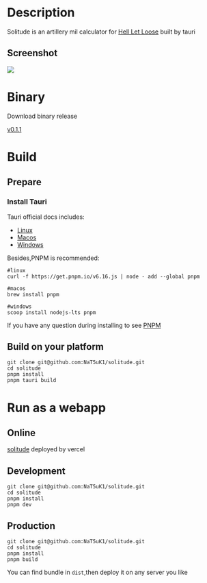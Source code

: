 # Description

Solitude is an artillery mil calculator for [Hell Let Loose](https://store.steampowered.com/app/686810/Hell_Let_Loose/) built by tauri

## Screenshot

![](https://github-page-img.oss-cn-hongkong.aliyuncs.com/img/solitude.png)

# Binary

Download binary release

[v0.1.1](https://github.com/NaT5uK1/solitude/releases/tag/v0.1.1)

# Build

## Prepare

### Install Tauri

Tauri official docs includes:

+ [Linux](https://tauri.studio/docs/getting-started/setting-up-linux)
+ [Macos](https://tauri.studio/docs/getting-started/setting-up-macos)
+ [Windows](https://tauri.studio/docs/getting-started/setting-up-windows)

Besides,PNPM is recommended:

```shell
#linux
curl -f https://get.pnpm.io/v6.16.js | node - add --global pnpm

#macos
brew install pnpm

#windows
scoop install nodejs-lts pnpm
```

If you have any question during installing to see [PNPM](https://pnpm.io/installation)

## Build on your platform

```shell
git clone git@github.com:NaT5uK1/solitude.git
cd solitude
pnpm install
pnpm tauri build
```

# Run as a webapp

## Online

[solitude](https://solitude-khaki.vercel.app/) deployed by vercel

## Development

```shell
git clone git@github.com:NaT5uK1/solitude.git
cd solitude
pnpm install
pnpm dev
```

## Production

```shell
git clone git@github.com:NaT5uK1/solitude.git
cd solitude
pnpm install
pnpm build
```

You can find bundle in `dist`,then deploy it on any server you like
